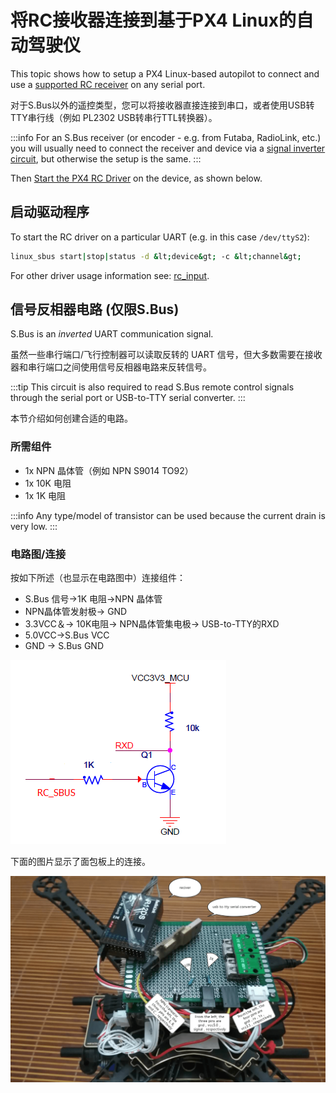 # 将RC接收器连接到基于PX4 Linux的自动驾驶仪

This topic shows how to setup a PX4 Linux-based autopilot to connect and use a [supported RC receiver](../getting_started/rc_transmitter_receiver.md) on any serial port.

对于S.Bus以外的遥控类型，您可以将接收器直接连接到串口，或者使用USB转TTY串行线（例如 PL2302 USB转串行TTL转换器）。

:::info
For an S.Bus receiver (or encoder - e.g. from Futaba, RadioLink, etc.) you will usually need to connect the receiver and device via a [signal inverter circuit](#signal_inverter_circuit), but otherwise the setup is the same.
:::

Then [Start the PX4 RC Driver](#start_driver) on the device, as shown below.

<a id="start_driver"></a>

## 启动驱动程序

To start the RC driver on a particular UART (e.g. in this case `/dev/ttyS2`):

```sh
linux_sbus start|stop|status -d &lt;device&gt; -c &lt;channel&gt;
```

For other driver usage information see: [rc_input](../modules/modules_driver.md#rc-input).

<a id="signal_inverter_circuit"></a>

## 信号反相器电路 (仅限S.Bus)

S.Bus is an _inverted_ UART communication signal.

虽然一些串行端口/飞行控制器可以读取反转的 UART 信号，但大多数需要在接收器和串行端口之间使用信号反相器电路来反转信号。

:::tip
This circuit is also required to read S.Bus remote control signals through the serial port or USB-to-TTY serial converter.
:::

本节介绍如何创建合适的电路。

### 所需组件

- 1x NPN 晶体管（例如 NPN S9014 TO92）
- 1x 10K 电阻
- 1x 1K 电阻

:::info
Any type/model of transistor can be used because the current drain is very low.
:::

### 电路图/连接

按如下所述（也显示在电路图中）连接组件：

- S.Bus 信号&rarr;1K 电阻&rarr;NPN 晶体管
- NPN晶体管发射极&rarr; GND
- 3.3VCC＆&rarr; 10K电阻&rarr; NPN晶体管集电极&rarr; USB-to-TTY的RXD
- 5.0VCC&rarr;S.Bus VCC
- GND &rarr; S.Bus GND

![Signal inverter circuit diagram](../../assets/sbus/driver_sbus_signal_inverter_circuit_diagram.png)

下面的图片显示了面包板上的连接。

![Signal inverter breadboard](../../assets/sbus/driver_sbus_signal_inverter_breadboard.png)
